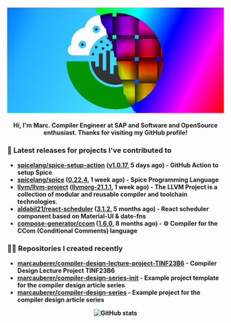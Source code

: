 <p align="center">
	<img src="https://raw.githubusercontent.com/marcauberer/marcauberer/master/images/frontpage-image.jpg">
	<br><br>
	<b>Hi, I'm Marc. Compiler Engineer at SAP and Software and OpenSource enthusiast. Thanks for visiting my GitHub profile!
</p>

### 🚀 Latest releases for projects I've contributed to


- [spicelang/spice-setup-action](https://github.com/spicelang/spice-setup-action) ([v1.0.17](https://github.com/spicelang/spice-setup-action/releases/tag/v1.0.17), 5 days ago) - GitHub Action to setup Spice 
- [spicelang/spice](https://github.com/spicelang/spice) ([0.22.4](https://github.com/spicelang/spice/releases/tag/0.22.4), 1 week ago) - Spice Programming Language
- [llvm/llvm-project](https://github.com/llvm/llvm-project) ([llvmorg-21.1.1](https://github.com/llvm/llvm-project/releases/tag/llvmorg-21.1.1), 1 week ago) - The LLVM Project is a collection of modular and reusable compiler and toolchain technologies.
- [aldabil21/react-scheduler](https://github.com/aldabil21/react-scheduler) ([3.1.2](https://github.com/aldabil21/react-scheduler/releases/tag/3.1.2), 5 months ago) - React scheduler component based on Material-UI &amp; date-fns
- [compose-generator/ccom](https://github.com/compose-generator/ccom) ([1.6.0](https://github.com/compose-generator/ccom/releases/tag/1.6.0), 8 months ago) - ⚙️ Compiler for the CCom (Conditional Comments) language

### 👨‍💻 Repositories I created recently
- [marcauberer/compiler-design-lecture-project-TINF23B6](https://github.com/marcauberer/compiler-design-lecture-project-TINF23B6) - Compiler Design Lecture Project TINF23B6
- [marcauberer/compiler-design-series-init](https://github.com/marcauberer/compiler-design-series-init) - Example project template for the compiler design article series
- [marcauberer/compiler-design-series](https://github.com/marcauberer/compiler-design-series) - Example project for the compiler design article series

<p align="center">
	<img src="https://github-readme-stats.vercel.app/api?username=marcauberer&show_icons=true&theme=dark" alt="GitHub stats">
</p>
